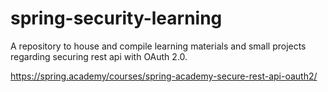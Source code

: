 # spring-security-learning

A repository to house and compile learning materials and small projects regarding securing rest api with OAuth 2.0.

https://spring.academy/courses/spring-academy-secure-rest-api-oauth2/
